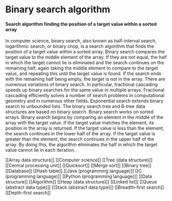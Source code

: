 # Binary search algorithm
#### Search algorithm finding the position of a target value within a sorted array

In computer science, binary search, also known as half-interval search, logarithmic search, or binary chop, is a search algorithm that finds the position of a target value within a sorted array. Binary search compares the target value to the middle element of the array. If they are not equal, the half in which the target cannot lie is eliminated and the search continues on the remaining half, again taking the middle element to compare to the target value, and repeating this until the target value is found. If the search ends with the remaining half being empty, the target is not in the array.
There are numerous variations of binary search. In particular, fractional cascading speeds up binary searches for the same value in multiple arrays. Fractional cascading efficiently solves a number of search problems in computational geometry and in numerous other fields. Exponential search extends binary search to unbounded lists. The binary search tree and B-tree data structures are based on binary search.
Binary search works on sorted arrays. Binary search begins by comparing an element in the middle of the array with the target value. If the target value matches the element, its position in the array is returned. If the target value is less than the element, the search continues in the lower half of the array. If the target value is greater than the element, the search continues in the upper half of the array. By doing this, the algorithm eliminates the half in which the target value cannot lie in each iteration.

[[Array data structure]]
[[Computer science]]
[[Tree (data structure)]]
[[Central processing unit]]
[[Quicksort]]
[[Merge sort]]
[[Binary tree]]
[[Database]]
[[Hash table]]
[[Java (programming language)]]
[[C (programming language)]]
[[Python (programming language)]]
[[Data structure]]
[[Algorithm]]
[[Heap (data structure)]]
[[Linked list]]
[[Queue (abstract data type)]]
[[Stack (abstract data type)]]
[[Breadth-first search]]
[[Depth-first search]]